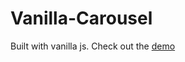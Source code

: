 # Vanilla-Carousel

Built with vanilla js. Check out the [demo](https://whosdoa.com/Vanilla-Carousel 'Vanilla js carousel')
